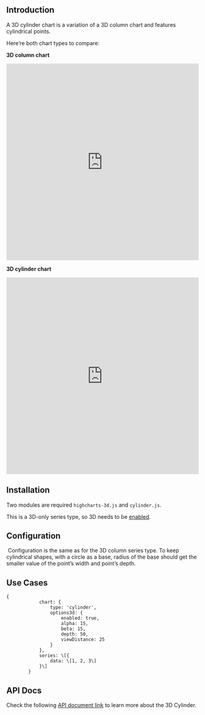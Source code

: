 Introduction
------------

A 3D cylinder chart is a variation of a 3D column chart and features cylindrical points.

Here’re both chart types to compare:

**3D column chart**

<iframe width="320" height="240" style="width: 100%; height: 515px; border: none;" src=https://www.highcharts.com/samples/view.php?path=highcharts/demo/cylinder></iframe>

**3D cylinder chart**

<iframe width="320" height="240" style="width: 100%; height: 515px; border: none;" src=https://www.highcharts.com/samples/view.php?path=highcharts/css/column-3d></iframe>

Installation
------------

Two modules are required `highcharts-3d.js` and `cylinder.js`.

This is a 3D-only series type, so 3D needs to be [enabled](https://api.highcharts.com/highcharts/chart.options3d.enabled).

Configuration
-------------

 Configuration is the same as for the 3D column series type. To keep cylindrical shapes, with a circle as a base, radius of the base should get the smaller value of the point’s width and point’s depth.

Use Cases
---------

    
    {
                chart: {
                    type: 'cylinder',
                    options3d: {
                        enabled: true,
                        alpha: 15,
                        beta: 15,
                        depth: 50,
                        viewDistance: 25
                    }
                },
                series: \[{
                    data: \[1, 2, 3\]
                }\]
            }
    

API Docs
--------

Check the following [API document link](https://api.highcharts.com/highcharts/plotOptions.cylinder) to learn more about the 3D Cylinder.